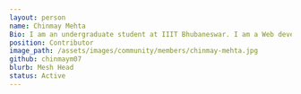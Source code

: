 ```yaml
---
layout: person
name: Chinmay Mehta
Bio: I am an undergraduate student at IIIT Bhubaneswar. I am a Web developer & Open Source enthusiast .I love problem solving & always ready to learn and explore something new everyday.
position: Contributor
image_path: /assets/images/community/members/chinmay-mehta.jpg
github: chinmaym07
blurb: Mesh Head
status: Active
---
```

